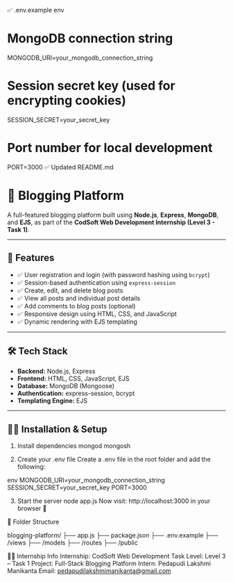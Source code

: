 ✅ .env.example
env
# MongoDB connection string
MONGODB_URI=your_mongodb_connection_string

# Session secret key (used for encrypting cookies)
SESSION_SECRET=your_secret_key

# Port number for local development
PORT=3000
✅ Updated README.md

# 📝 Blogging Platform

A full-featured blogging platform built using **Node.js**, **Express**, **MongoDB**, and **EJS**, as part of the **CodSoft Web Development Internship (Level 3 - Task 1)**.

---

## 🚀 Features

- ✅ User registration and login (with password hashing using `bcrypt`)
- ✅ Session-based authentication using `express-session`
- ✅ Create, edit, and delete blog posts
- ✅ View all posts and individual post details
- ✅ Add comments to blog posts (optional)
- ✅ Responsive design using HTML, CSS, and JavaScript
- ✅ Dynamic rendering with EJS templating

---

## 🛠️ Tech Stack

- **Backend:** Node.js, Express
- **Frontend:** HTML, CSS, JavaScript, EJS
- **Database:** MongoDB (Mongoose)
- **Authentication:** express-session, bcrypt
- **Templating Engine:** EJS

---

## 🧑‍💻 Installation & Setup

1. Install dependencies
mongod
mongosh

2. Create your .env file
Create a .env file in the root folder and add the following:

env
MONGODB_URI=your_mongodb_connection_string
SESSION_SECRET=your_secret_key
PORT=3000

3. Start the server
node app.js
Now visit: http://localhost:3000 in your browser 🚀

📁 Folder Structure

blogging-platform/
├── app.js
├── package.json
├── .env.example
├── /views
├── /models
├── /routes
├── /public

👨‍🎓 Internship Info
Internship: CodSoft Web Development
Task Level: Level 3 – Task 1
Project: Full-Stack Blogging Platform
Intern: Pedapudi Lakshmi Manikanta
Email: pedapudilakshmimanikanta@gmail.com
